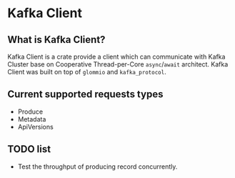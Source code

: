 # Kafka Client

## What is Kafka Client?

Kafka Client is a crate provide a client which can communicate with Kafka Cluster base on Cooperative Thread-per-Core `async`/`await` architect. Kafka Client was built on top of `glommio` and `kafka_protocol`.

## Current supported requests types

- Produce
- Metadata
- ApiVersions

## TODO list

- Test the throughput of producing record concurrently.
